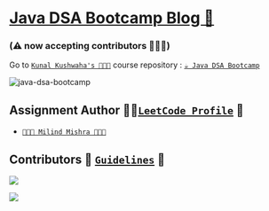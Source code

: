# [Java DSA Bootcamp Blog 🚀](https://thatbeautifuldream.github.io/java-dsa-bootcamp/) 
### (⚠️ now accepting contributors 👷🏻‍♂️)

Go to [`Kunal Kushwaha's 👨🏻‍💻`](https://github.com/kunal-kushwaha) course repository : [`☕️ Java DSA Bootcamp`](https://github.com/kunal-kushwaha/DSA-Bootcamp-Java)

![java-dsa-bootcamp](https://socialify.git.ci/thatbeautifuldream/java-dsa-bootcamp/image?description=1&language=1&owner=1&pattern=Floating%20Cogs&theme=Dark)

## Assignment Author 👷🏻[`LeetCode Profile`](https://leetcode.com/thatbeautifuldream/) 🚀

- [`👨🏻‍💻 Milind Mishra 👨🏻‍💻`](https://milind.bio.link)


## Contributors 🚨 [`Guidelines`](https://github.com/thatbeautifuldream/java-dsa-bootcamp/blob/gh-pages/CONTRIBUTING.md) 🚨

![](https://cc-og-image.vercel.app/java-dsa-bootcamp.png?theme=dark&md=1&fontFamily=source-sans-pro&fontSize=100px&images=https%3A%2F%2Fcc-vocabulary.netlify.app%2Flogos%2Fproducts%2Fopen_source.svg%23opensource)

<a href="https://github.com/thatbeautifuldream/java-dsa-bootcamp/graphs/contributors">
  <img src="https://contrib.rocks/image?repo=thatbeautifuldream/java-dsa-bootcamp" />
</a>
